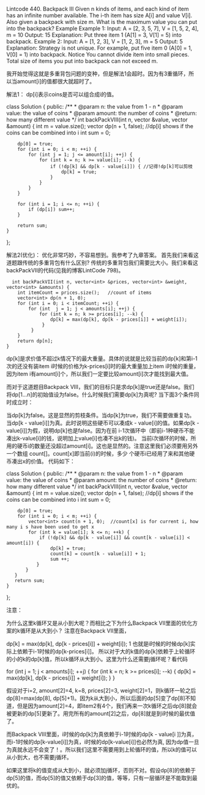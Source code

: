 Lintcode 440. Backpack III
Given n kinds of items, and each kind of item has an infinite number available. The i-th item has size A[i] and value V[i].
Also given a backpack with size m. What is the maximum value you can put into the backpack?
Example
Example 1:
Input: A = [2, 3, 5, 7], V = [1, 5, 2, 4], m = 10
Output: 15
Explanation: Put three item 1 (A[1] = 3, V[1] = 5) into backpack.
Example 2:
Input: A = [1, 2, 3], V = [1, 2, 3], m = 5
Output: 5
Explanation: Strategy is not unique. For example, put five item 0 (A[0] = 1, V[0] = 1) into backpack.
Notice
You cannot divide item into small pieces.
Total size of items you put into backpack can not exceed m.


我开始觉得这就是多重背包问题的变种，但是解法1会超时。因为有3重循环，所以当amount[i]的值都很大就超时了。

解法1：
dp[i]表示coins是否可以组合成i的值。

class Solution {
public:
    /**
     * @param n: the value from 1 - n
     * @param value: the value of coins
     * @param amount: the number of coins
     * @return: how many different value
     */
    int backPackVIII(int n, vector<int> &value, vector<int> &amount) {
        int m = value.size();
        vector<bool> dp(n + 1, false); //dp[i] shows if the coins can be combined into i
        int sum = 0;
        
        dp[0] = true;
        for (int i = 0; i < m; ++i) {
            for (int j = 1; j <= amount[i]; ++j) {
                for (int k = n; k >= value[i]; --k) {
                    if (!dp[k] && dp[k - value[i]]) { //记得!dp[k]可以剪枝
                        dp[k] = true;
                    }
                }
            }
        }    
            
        for (int i = 1; i <= n; ++i) {
            if (dp[i]) sum++;
        }
        
        return sum;
    }
};

解法2(优化)：
优化非常巧妙，不容易想到。我参考了九章答案。
首先我们来看这道题跟传统的多重背包有什么区别? 传统的多重背包我们需要比大小。我们来看这backPackVII的代码(见我的博客LintCode 798)。

      int backPackVII(int n, vector<int> &prices, vector<int> &weight, vector<int> &amounts) {
        int itemCount = prices.size();   //count of items
        vector<int> dp(n + 1, 0);
        for (int i = 0; i < itemCount; ++i) {
            for (int  j = 1; j < amounts[i]; ++j) {
                for (int k = n; k >= prices[i]; --k) {
                    dp[k] = max(dp[k], dp[k - prices[i]] + weight[i]);
                 }
             }
        }
        return dp[n];
    }

dp[k]是求价值不超过k情况下的最大重量。具体的说就是比较当前的dp[k]和第i-1次的还没有装item i时候的价格为k-prices[i]时的最大重量加上item i时候的重量，因为item i有amount[i]个，所以我们一定要比较amount[i]次才能找到最大值。

而对于这道题目Backpack VIII，我们的目标只是求dp[k]是true还是false。我们将dp[1…n]的初始值设为false。什么时候我们需要dp[k]为真呢? 当下面3个条件同时成立时：

当dp[k]为false。这是显然的剪枝条件。当dp[k]为true，我们不需要做重复功。
当dp[k - value[i]]为真。此时说明这些硬币可以凑成k - value[i]的值。如果dp[k - value[i]]为假，说明dp[k]也是false。因为在前
i-1次循环中（即前i-1种硬币不能凑出k-value[i]的钱，说明加上value[i]也凑不出k的钱)。
当前i次循环的时候，所用的硬币i的数量还没超过amount[i]。这也是显然的。注意这里我们必须要用另外一个数组
count[]。count[x]即当前(i)的时候，多少 个硬币i已经用了来和其他硬币凑出x的价值。
代码如下：

class Solution {
public:
    /**
     * @param n: the value from 1 - n
     * @param value: the value of coins
     * @param amount: the number of coins
     * @return: how many different value
     */
    int backPackVIII(int n, vector<int> &value, vector<int> &amount) {
        int m = value.size();
        vector<bool> dp(n + 1, false); //dp[i] shows if the coins can be combined into i
        int sum = 0;
        
        dp[0] = true;
        for (int i = 0; i < m; ++i) {
            vector<int> count(n + 1, 0);  //count[x] is for current i, how many i s have been used to get x
            for (int k = value[i]; k <= n; ++k) {
                if (!dp[k] && dp[k - value[i]] && count[k - value[i]] < amount[i]) {
                    dp[k] = true;
                    count[k] = count[k - value[i]] + 1;
                    sum ++;
               }
           }
       }    
       return sum;
    }
};

注意：

为什么这里k循环又是从小到大呢？而相比之下为什么Backpack VII里面的优化方案的k循环是从大到小？
注意在Backpack VII里面，

dp[k] = max(dp[k], dp[k - prices[i]] + weight[i]);
1
也就是i时候的时候dp[k]实际上依赖于i-1时候的dp[k-prices[i]]。
所以对于大的k值的dp[k]依赖于上轮循环的小的k的dp[k]值，所以k循环从大到小。这里为什么还需要j循环呢？看代码

 for (int  j = 1; j < amounts[i]; ++j) {
    for (int k = n; k >= prices[i]; --k) {
          dp[k] = max(dp[k], dp[k - prices[i]] + weight[i]);
    }
}

假设对于i=2, amount[2]=4, k=8, prices[2]=3, weight[2]=1，则k循环一轮之后 dp[8]=max(dp[8], dp[5]+1)。因为k从大到小，所以后面的dp[5]变了dp[8]不知道，但是因为amount[2]=4，即item2有4个，我们再来一次k循环之后dp[8]就会被更新的dp[5]更新了。用完所有的amount[2]之后，dp[8]就是到i时候的最优值了。

而Backpack VIII里面，i时候的dp[k]为真依赖于i-1时候的dp[k - value[i ]]为真， 而i-1时候的dp[k-value[i]]为真，i时候的dp[k-value[i]]也必然为真, 因为dp值一旦为真就永远不会变了！。所以我们这里不需要用到上轮循环的值，所以k的值可以从小到大，也不需要j循环。

如果这里将k的值变成从大到小，就必须加j循环，否则不对。假设dp[8]的依赖于dp[5]的值，而dp[5]的值又依赖于dp[3]的值，等等，只有一层循环是不能取到最优的。
